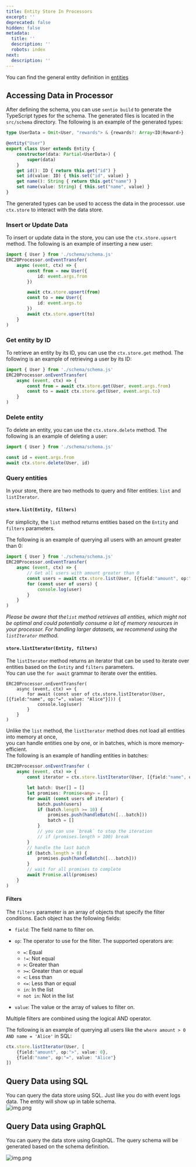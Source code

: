 ```yaml
---
title: Entity Store In Processors
excerpt: ''
deprecated: false
hidden: false
metadata:
  title: ''
  description: ''
  robots: index
next:
  description: ''
---
```

You can find the general entity definition in [entities](entities "mention")

## Accessing Data in Processor

After defining the schema, you can use `sentio build` to generate the TypeScript types for the schema. The generated files is located in the `src/schema` directory. The following is an example of the generated types:

```typescript
type UserData = Omit<User, "rewards"> & {rewards?: Array<ID|Reward>}

@entity("User")
export class User extends Entity {
    constructor(data: Partial<UserData>) {
        super(data)
    }
    get id(): ID { return this.get("id") }
    set id(value: ID) { this.set("id", value) }
    get name(): String { return this.get("name") }
    set name(value: String) { this.set("name", value) }
}
```

The generated types can be used to access the data in the processor. use `ctx.store` to interact with the data store.

### Insert or Update Data

To insert or update data in the store, you can use the `ctx.store.upsert` method. The following is an example of inserting a new user:

```typescript
import { User } from './schema/schema.js'
ERC20Processor.onEventTransfer(
    async (event, ctx) => {
        const from = new User({
            id: event.args.from
        })

        await ctx.store.upsert(from)
        const to = new User({
            id: event.args.to
        })
        await ctx.store.upsert(to)
    }
)
```

### Get entity by ID

To retrieve an entity by its ID, you can use the `ctx.store.get` method. The following is an example of retrieving a user by its ID:

```typescript
import { User } from './schema/schema.js'
ERC20Processor.onEventTransfer(
    async (event, ctx) => {
        const from = await ctx.store.get(User, event.args.from)
        const to = await ctx.store.get(User, event.args.to)
    }
)
```

### Delete entity

To delete an entity, you can use the `ctx.store.delete` method. The following is an example of deleting a user:

```typescript
import { User } from './schema/schema.js'

const id = event.args.from
await ctx.store.delete(User, id)

```

### Query entities

In your store, there are two methods to query and filter entities: `list` and `listIterator`.

#### `store.list(Entity, filters)`

For simplicity, the `list` method returns entities based on the `Entity` and `filters` parameters.

The following is an example of querying all users with an amount greater than 0:

```typescript
import { User } from './schema/schema.js'
ERC20Processor.onEventTransfer(
    async (event, ctx) => {
        // Get all users with amount greater than 0
        const users = await ctx.store.list(User, [{field:"amount", op:">", value: 0}])
        for (const user of users) {
            console.log(user)
        }
    }
)
```

*Please be aware that the`list` method retrieves all entities, which might not be optimal and could potentially consume a lot of memory resources in your processor. For handling larger datasets, we recommend using the `listIterator` method.*

#### `store.listIterator(Entity, filters)`

The `listIterator` method returns an iterator that can be used to iterate over entities based on the `Entity` and `filters` parameters.\
You can use the `for await` grammar to iterate over the entities.

```
ERC20Processor.onEventTransfer(
    async (event, ctx) => {
        for await (const user of ctx.store.listIterator(User, [{field:"name", op:"=", value: "Alice"}])) {
            console.log(user)
        }
    }
)
```

Unlike the `list` method, the `listIterator` method does not load all entities into memory at once,\
you can handle entities one by one, or in batches, which is more memory-efficient.\
The following is an example of handling entities in batches:

```typescript
ERC20Processor.onEventTransfer (
    async (event, ctx) => {
        const iterator = ctx.store.listIterator(User, [{field:"name", op:"=", value: "Alice"}])

        let batch: User[] = []
        let promises: Promise<any> = []
        for await (const users of iterator) {
            batch.push(users)
            if (batch.length >= 10) {
                promises.push(handleBatch([...batch]))
                batch = []
            }
            // you can use `break` to stop the iteration
            // if (promises.length > 100) break
        }
        // handle the last batch
        if (batch.length > 0) {
            promises.push(handleBatch([...batch]))
        }
        // wait for all promises to complete
        await Promise.all(promises)
    }
)
```

#### Filters

The `filters` parameter is an array of objects that specify the filter conditions. Each object has the following fields:

* `field`: The field name to filter on.

* `op`: The operator to use for the filter. The supported operators are:
  * `=`: Equal
  * `!=`: Not equal
  * `>`: Greater than
  * `>=`: Greater than or equal
  * `<`: Less than
  * `<=`: Less than or equal
  * `in`: In the list
  * `not in`: Not in the list

* `value`: The value or the array of values to filter on.

Multiple filters are combined using the logical AND operator.

The following is an example of querying all users like the `where amount > 0 AND name = 'Alice'` in SQL:

```typescript
ctx.store.listIterator(User, [
    {field:"amount", op:">", value: 0},
    {field:"name", op:"=", value: "Alice"}
])
```

## Query Data using SQL

You can query the data store using SQL.  Just like you do with event logs data. The entity will show up in table schema.\
![img.png](https://raw.githubusercontent.com/sentioxyz/docs/v1.0/assets/entity-sql-screenshot.png)

## Query Data using GraphQL

You can query the data store using GraphQL. The query schema will be generated based on the schema definition.

![img.png](https://raw.githubusercontent.com/sentioxyz/docs/v1.0/assets/entity-graqphql-screenshot.png)
